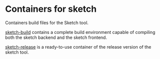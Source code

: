 # Containers for sketch

Containers build files for the Sketch tool.

[sketch-build](sketch-build) contains a complete build environment capable of compiling both the sketch backend and the sketch frontend.

[sketch-release](sketch-release) is a ready-to-use container of the release version of the sketch tool.
